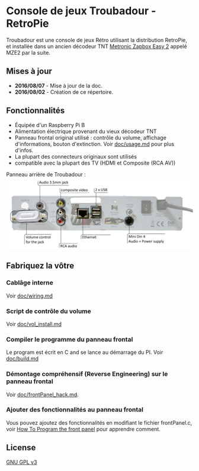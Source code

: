 # Console de jeux Troubadour - RetroPie

Troubadour est une console de jeux Rétro utilisant la distribution RetroPie, et installée dans un ancien décodeur TNT [Metronic Zapbox Easy 2](http://www.fnac.com/Metronic-Zapbox-Easy-2/a1663879/w-4) appelé MZE2 par la suite.

## Mises à jour
* **2016/08/07** - Mise à jour de la doc.
* **2016/08/02** - Création de ce répertoire.

## Fonctionnalités
* Équipée d'un Raspberry Pi B
* Alimentation électrique provenant du vieux décodeur TNT
* Panneau frontal original utilisé : contrôle du volume, affichage d'informations, bouton d'extinction.   Voir [doc/usage.md](doc/usage.md) pour plus d'infos.
* La plupart des connecteurs originaux sont utilisés
* compatible avec la plupart des TV (HDMI et Composite (RCA AV))

Panneau arrière de Troubadour :
![rear panel](doc/media/rearPanel.jpg)

## Fabriquez la vôtre

### Cablâge interne
Voir [doc/wiring.md](doc/wiring.md)

### Script de contrôle du volume
Voir [doc/vol_install.md](doc/vol_install.md)

### Compiler le programme du panneau frontal
Le program est écrit en C and se lance au démarrage du PI.
Voir [doc/build.md](doc/build.md)

### Démontage compréhensif (Reverse Engineering) sur le panneau frontal
Voir [doc/frontPanel_hack.md](doc/frontPanel_hack.md).

### Ajouter des fonctionnalités au panneau frontal
Vous pouvez ajoutez des fonctionnalités en modifiant le fichier frontPanel.c, voir [How To Program the front panel](how_to_program.md) pour apprendre comment.

## License
[GNU GPL v3](LICENSE)